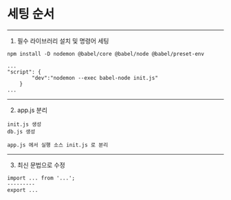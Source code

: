 # 세팅 순서

---
1. 필수 라이브러리 설치 및 명령어 세팅
```
npm install -D nodemon @babel/core @babel/node @babel/preset-env
```

```
...
"script": {
        "dev":"nodemon --exec babel-node init.js"
    }
...
```
---
2. app.js 분리
```
init.js 생성
db.js 생성

app.js 에서 실행 소스 init.js 로 분리
```
---
3. 최신 문법으로 수정
```
import ... from '...';
---------
export ...
```